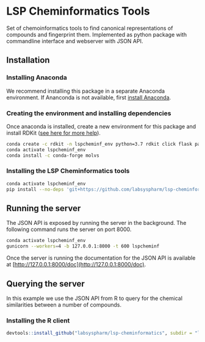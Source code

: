 # LSP Cheminformatics Tools

Set of chemoinformatics tools to find canonical representations of compounds
and fingerprint them. Implemented as python package with commandline interface
and webserver with JSON API.

## Installation

### Installing Anaconda

We recommend installing this package in a separate Anaconda environment. If Ananconda is not
available, first [install Anaconda](https://conda.io/projects/conda/en/latest/user-guide/install/index.html).

### Creating the environment and installing dependencies

Once anaconda is installed, create a new environment for this package and install RDKit
([see here for more help](https://www.rdkit.org/docs/Install.html)).

```bash
conda create -c rdkit -n lspcheminf_env python=3.7 rdkit click flask pandas gunicorn marshmallow apispec
conda activate lspcheminf_env
conda install -c conda-forge molvs
```

### Installing the LSP Cheminformatics tools

```bash
conda activate lspcheminf_env
pip install --no-deps 'git+https://github.com/labsyspharm/lsp-cheminformatics.git#egg=lspcheminf&subdirectory=lsp_cheminf_server'
```

## Running the server

The JSON API is exposed by running the server in the background. The following command runs the server on port 8000.

```bash
conda activate lspcheminf_env
gunicorn --workers=4 -b 127.0.0.1:8000 -t 600 lspcheminf
```

Once the server is running the documentation for the JSON API is available at [http://127.0.0.1:8000/doc](http://127.0.0.1:8000/doc).

## Querying the server

In this example we use the JSON API from R to query for the chemical similarities between a number of compounds.

### Installing the R client

```r
devtools::install_github("labsyspharm/lsp-cheminformatics", subdir = "lsp_cheminf_rclient")
```
